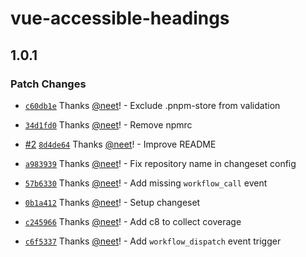 # vue-accessible-headings

## 1.0.1

### Patch Changes

- [`c60db1e`](https://github.com/neet/vue-accessible-headings/commit/c60db1e9c157a72ea21cf168f9421c04398009cc) Thanks [@neet](https://github.com/neet)! - Exclude .pnpm-store from validation

- [`34d1fd0`](https://github.com/neet/vue-accessible-headings/commit/34d1fd0f839e83e85e358dcff3fcfde6b0982b1f) Thanks [@neet](https://github.com/neet)! - Remove npmrc

- [#2](https://github.com/neet/vue-accessible-headings/pull/2) [`8d4de64`](https://github.com/neet/vue-accessible-headings/commit/8d4de644ebfbd5c3dec3ff6aa76f116fe766f386) Thanks [@neet](https://github.com/neet)! - Improve README

- [`a983939`](https://github.com/neet/vue-accessible-headings/commit/a983939ed969ee0d709cc9d34fedb7114f0569c9) Thanks [@neet](https://github.com/neet)! - Fix repository name in changeset config

- [`57b6330`](https://github.com/neet/vue-accessible-headings/commit/57b633042fff0a83929413c343e9b0e476310832) Thanks [@neet](https://github.com/neet)! - Add missing `workflow_call` event

- [`0b1a412`](https://github.com/neet/vue-accessible-headings/commit/0b1a412f66dd12e6bac14a635f03058e3104bea1) Thanks [@neet](https://github.com/neet)! - Setup changeset

- [`c245966`](https://github.com/neet/vue-accessible-headings/commit/c2459666c73b05888b3ee51eedd697c4ea0af73e) Thanks [@neet](https://github.com/neet)! - Add c8 to collect coverage

- [`c6f5337`](https://github.com/neet/vue-accessible-headings/commit/c6f533707b00eb56c227663e45491f2116f2541c) Thanks [@neet](https://github.com/neet)! - Add `workflow_dispatch` event trigger
